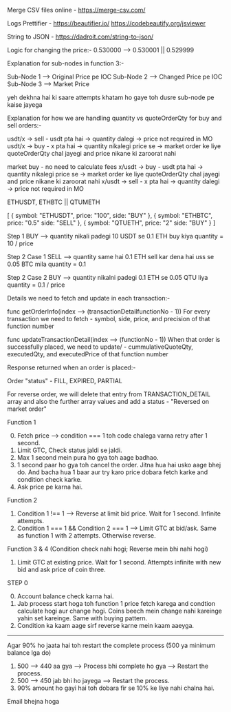 Merge CSV files online - https://merge-csv.com/

Logs Prettifier - https://beautifier.io/
                https://codebeautify.org/jsviewer

String to JSON - https://dadroit.com/string-to-json/

Logic for changing the price:-
0.530000 --> 0.530001 || 0.529999

Explanation for sub-nodes in function 3:-

Sub-Node 1 --> Original Price pe IOC
Sub-Node 2 --> Changed Price pe IOC
Sub-Node 3 --> Market Price

yeh dekhna hai ki saare attempts khatam ho gaye toh dusre sub-node pe kaise jayega


Explanation for how we are handling quantity vs quoteOrderQty for buy and sell orders:-

usdt/x -> sell - usdt pta hai -> quantity dalegi -> price not required in MO
usdt/x -> buy - x pta hai -> quantity nikalegi price se -> market order ke liye quoteOrderQty chal jayegi and price nikane ki zaroorat nahi

market buy - no need to calculate fees
x/usdt -> buy - usdt pta hai -> quantity nikalegi price se -> market order ke liye quoteOrderQty chal jayegi and price nikane ki zaroorat nahi
x/usdt -> sell - x pta hai -> quantity dalegi -> price not required in MO


ETHUSDT, ETHBTC || QTUMETH

[
    {
        symbol: "ETHUSDT",
        price: "100",
        side: "BUY"
    },
    {
        symbol: "ETHBTC",
        price: "0.5"
        side: "SELL"
    },
    {
        symbol: "QTUETH",
        price: "2"
        side: "BUY"
    }
]


Step 1 BUY --> quantity nikali padegi
10 USDT se 0.1 ETH buy kiya
quantity = 10 / price

Step 2 Case 1 SELL --> quantity same hai
0.1 ETH sell kar dena hai uss se 0.05 BTC mila
quantity = 0.1

Step 2 Case 2 BUY --> quantity nikalni padegi
0.1 ETH se 0.05 QTU liya
quantity = 0.1 / price


Details we need to fetch and update in each transaction:-

func getOrderInfo(index --> (transactionDetailfunctionNo - 1))
For every transaction we need to fetch - symbol, side, price, and precision of that function number

func updateTransactionDetail(index --> (functionNo - 1))
When that order is successfully placed, we need to update/<return> - cummulativeQuoteQty, executedQty, and executedPrice of that function number


Response returned when an order is placed:-

Order "status" - FILL, EXPIRED, PARTIAL

For reverse order, we will delete that entry from TRANSACTION_DETAIL array and also the further array values and add a status - "Reversed on market order"

Function 1

0. Fetch price --> condition === 1 toh code chalega varna retry after 1 second.
1. Limit GTC, Check status jaldi se jaldi.
2. Max 1 second mein pura ho gya toh aage badhao.
3. 1 second paar ho gya toh cancel the order. Jitna hua hai usko aage bhej do. And bacha hua 1 baar aur try karo price dobara fetch karke and condition check karke.
4. Ask price pe karna hai.


Function 2

1. Condition 1 !== 1 --> Reverse at limit bid price. Wait for 1 second. Infinite attempts.
2. Condition 1 === 1 && Condition 2 === 1 --> Limit GTC at bid/ask. Same as function 1 with 2 attempts. Otherwise reverse.

Function 3 & 4 (Condition check nahi hogi; Reverse mein bhi nahi hogi)

1. Limit GTC at existing price. Wait for 1 second. Attempts infinite with new bid and ask price of coin three.


STEP 0

0. Account balance check karna hai.
1. Jab process start hoga toh function 1 price fetch karega and condtion calculate hogi aur change hogi. Coins beech mein change nahi kareinge yahin set kareinge. Same with buying pattern.
2. Condition ka kaam aage sirf reverse karne mein kaam aaeyga.

---------------------------------------------------------------------------------------------------------------


Agar 90% ho jaata hai toh restart the complete process (500 ya minimum balance lga do)

1. 500 --> 440 aa gya --> Process bhi complete ho gya --> Restart the process.
2. 500 --> 450 jab bhi ho jayega --> Restart the process.
3. 90% amount ho gayi hai toh dobara fir se 10% ke liye nahi chalna hai.


Email bhejna hoga
